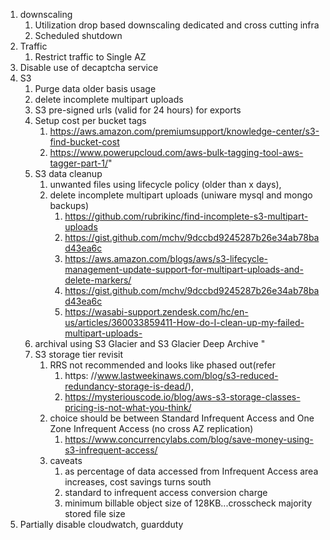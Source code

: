 1. downscaling
   1. Utilization drop based downscaling dedicated and cross cutting infra
   2. Scheduled shutdown
2. Traffic 
   1. Restrict traffic to Single AZ 
4. Disable use of decaptcha service 
5. S3
   1. Purge data older basis usage 
   2. delete incomplete multipart uploads
   3. S3 pre-signed urls (valid for 24 hours) for exports
   4. Setup cost per bucket tags
      1. https://aws.amazon.com/premiumsupport/knowledge-center/s3-find-bucket-cost 
      2. https://www.powerupcloud.com/aws-bulk-tagging-tool-aws-tagger-part-1/"
   5. S3 data cleanup
      1. unwanted files using lifecycle policy (older than x days), 
      2. delete incomplete multipart uploads (uniware mysql and mongo backups)
         1. https://github.com/rubrikinc/find-incomplete-s3-multipart-uploads
         2. https://gist.github.com/mchv/9dccbd9245287b26e34ab78bad43ea6c
         3. https://aws.amazon.com/blogs/aws/s3-lifecycle-management-update-support-for-multipart-uploads-and-delete-markers/
         4. https://gist.github.com/mchv/9dccbd9245287b26e34ab78bad43ea6c
         5. https://wasabi-support.zendesk.com/hc/en-us/articles/360033859411-How-do-I-clean-up-my-failed-multipart-uploads-
   6. archival using S3 Glacier and S3 Glacier Deep Archive "
   7. S3 storage tier revisit
      1. RRS not recommended and looks like phased out(refer 
         1. https: //www.lastweekinaws.com/blog/s3-reduced-redundancy-storage-is-dead/), 
         2. https://mysteriouscode.io/blog/aws-s3-storage-classes-pricing-is-not-what-you-think/
      2. choice should be between Standard Infrequent Access and One Zone Infrequent Access (no cross AZ replication)
         1. https://www.concurrencylabs.com/blog/save-money-using-s3-infrequent-access/
      3. caveats
         1. as percentage of data accessed from Infrequent Access area increases, cost savings turns south
         2. standard to infrequent access conversion charge
         3. minimum billable object size of 128KB...crosscheck majority stored file size
6. Partially disable cloudwatch, guardduty
